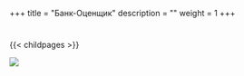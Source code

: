 +++
title = "Банк-Оценщик"
description = ""
weight = 1
+++
#
#
#

{{< childpages >}}


![](/img/image01.png)

